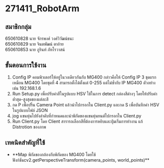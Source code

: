 # 271411_RobotArm
## สมาชิกกลุ่ม
650610828 นาย จักรพงศ์ วงศ์วิวัฒน์ธนะ<br>
650610829 นาย จินตพัฒน์ ตาอ้าย<br>
650610853 นาย ภูรินท์ ภัทโรวาสน์

## ขั้นตอนการใช้งาน
<ol>
  <li>Config IP คอมพิวเตอร์ให้อยู่ในวงเดียวกันกับ MG400 กล่าวคือให้ Config IP 3 ชุดแรกเหมือน MG400 โดยชุดที่ 4 สามารถตั้งได้ตั้งแต่ 0-255 แต่ไม่ซ้ำกับ IP MG400 ตัวอย่างเช่น 192.168.1.6 </li>
  <li>Run Setup.py เพื่อปรับค่าสีในรูปแบบ HSV ใช้ในการ detect กล่องสีต่างๆ โดยให้ปรับค่าต่ำสุด-สูงสุดของแต่ละสี</li>
  <li>กด P เพื่อปริ้น Camera Point แล้วนำไปกรอกใน Client.py และกด S เพื่อบันทึกค่า HSV ในรูปแบบไฟล์ JSON</li>
  <li>jog แขนหุ่นไปยังลำดับที่กำหนดและนำพิกัดของแขนหุ่นยนต์ไปกรอกใน Client.py</li>
  <li>Run Client.py โดย Client สารารถเลือกสีที่ต้องการหยิบและปุ่มเริ่มการทำงาน แก้ Distrotion ของภาพ</li>
</ol>

## เทคนิคสำคัญที่ใช้
<ul>
  <li>**Map พิกัดของกล้องกับพิกัดของ MG400 โดยใช้ฟังก์ชันcv2.getPerspectiveTransform(camera_points, world_points)**</li>
</ul>

